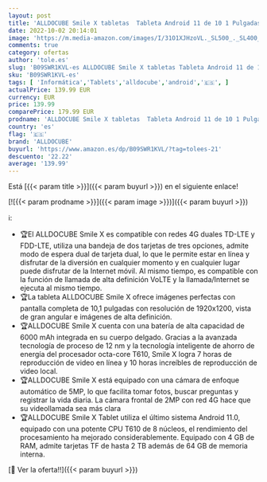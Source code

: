 ```yaml
---
layout: post
title: 'ALLDOCUBE Smile X tabletas  Tableta Android 11 de 10 1 Pulgadas  CPU T610 de 8 núcleos  4GB de RAM  64GB de ROM  Doble SIM 4G  batería de 6000mAh  WiFi de 2 4/5 GHz  cámara de 2MP/5MP  Bluetooth 5.0'
date: 2022-10-02 20:14:01
image: 'https://m.media-amazon.com/images/I/31O1XJHzoVL._SL500_._SL400_.jpg'
comments: true
category: ofertas
author: 'tole.es'
slug: 'B09SWR1KVL-es ALLDOCUBE Smile X tabletas Tableta Android 11 de 10 1...'
sku: 'B09SWR1KVL-es'
tags: [ 'Informática','Tablets','alldocube','android','🇪🇸', ]
actualPrice: 139.99 EUR
currency: EUR
price: 139.99
comparePrice: 179.99 EUR
prodname: 'ALLDOCUBE Smile X tabletas  Tableta Android 11 de 10 1 Pulgadas  CPU T610 de 8 núcleos  4GB de RAM  64GB de ROM  Doble SIM 4G  batería de 6000mAh  WiFi de 2 4/5 GHz  cámara de 2MP/5MP  Bluetooth 5.0'
country: 'es'
flag: '🇪🇸'
brand: 'ALLDOCUBE'
buyurl: 'https://www.amazon.es/dp/B09SWR1KVL/?tag=tolees-21'
descuento: '22.22'
average: '139.99'
---
```


Está [{{< param title >}}]({{< param buyurl >}}) en el siguiente enlace!

[![{{< param prodname >}}]({{< param image >}})]({{< param buyurl >}})

ℹ️:

- 🏆El ALLDOCUBE Smile X es compatible con redes 4G duales TD-LTE y FDD-LTE, utiliza una bandeja de dos tarjetas de tres opciones, admite modo de espera dual de tarjeta dual, lo que le permite estar en línea y disfrutar de la diversión en cualquier momento y en cualquier lugar puede disfrutar de la Internet móvil. Al mismo tiempo, es compatible con la función de llamada de alta definición VoLTE y la llamada/Internet se ejecuta al mismo tiempo.
- 🏆La tableta ALLDOCUBE Smile X ofrece imágenes perfectas con pantalla completa de 10,1 pulgadas con resolución de 1920x1200, vista de gran angular e imágenes de alta definición.
- 🏆ALLDOCUBE Smile X cuenta con una batería de alta capacidad de 6000 mAh integrada en su cuerpo delgado. Gracias a la avanzada tecnología de proceso de 12 nm y la tecnología inteligente de ahorro de energía del procesador octa-core T610, Smile X logra 7 horas de reproducción de video en línea y 10 horas increíbles de reproducción de video local.
- 🏆ALLDOCUBE Smile X está equipado con una cámara de enfoque automático de 5MP, lo que facilita tomar fotos, buscar preguntas y registrar la vida diaria. La cámara frontal de 2MP con red 4G hace que su videollamada sea más clara
- 🏆ALLDOCUBE Smile X Tablet utiliza el último sistema Android 11.0, equipado con una potente CPU T610 de 8 núcleos, el rendimiento del procesamiento ha mejorado considerablemente. Equipado con 4 GB de RAM, admite tarjetas TF de hasta 2 TB además de 64 GB de memoria interna.

[🛒 Ver la oferta!!]({{< param buyurl >}})
